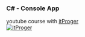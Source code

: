### C# - Console App
youtube course with [itProger](https://www.youtube.com/playlist?list=PLDyJYA6aTY1laYPs6iS-SrYl9DZLVCUKr)  
[![itProger](https://i.ytimg.com/vi/_8yZYhAkQjQ/hqdefault.jpg?sqp=-oaymwEXCNACELwBSFryq4qpAwkIARUAAIhCGAE=&rs=AOn4CLC0-yxMBOq9iOf9H_AZABcDRI1kEg)](https://www.youtube.com/playlist?list=PLDyJYA6aTY1laYPs6iS-SrYl9DZLVCUKr)
